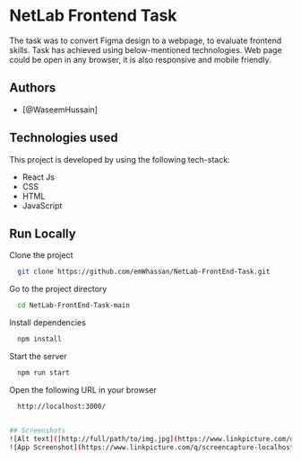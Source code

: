 
# NetLab Frontend Task

  The task was to convert Figma design to a webpage, to evaluate frontend skills. Task has achieved using below-mentioned technologies. Web page could be open in any   browser, it is also responsive and mobile friendly. 


## Authors

- [@WaseemHussain]


## Technologies used

This project is developed by using the following tech-stack:

- React Js
- CSS
- HTML
- JavaScript
    
## Run Locally

Clone the project

```bash
  git clone https://github.com/emWhassan/NetLab-FrontEnd-Task.git
```

Go to the project directory

```bash
  cd NetLab-FrontEnd-Task-main
```

Install dependencies

```bash
  npm install
```

Start the server

```bash
  npm run start
  ```
  
Open the following URL in your browser

```bash
  http://localhost:3000/ 


## Screenshots
![Alt text]([http://full/path/to/img.jpg](https://www.linkpicture.com/q/screencapture-localhost-3000-2022-12-13-15_31_10.png) "Optional title")
![App Screenshot](https://www.linkpicture.com/q/screencapture-localhost-3000-2022-12-13-15_31_10.png)

